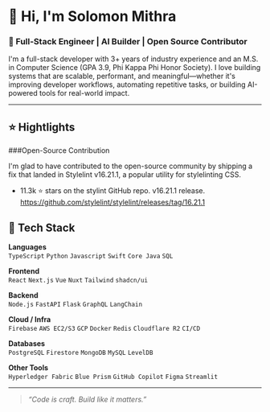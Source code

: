 # 👋 Hi, I'm Solomon Mithra

### 🚀 Full-Stack Engineer | AI Builder | Open Source Contributor

I'm a full-stack developer with 3+ years of industry experience and an M.S. in Computer Science (GPA 3.9, Phi Kappa Phi Honor Society). I love building systems that are scalable, performant, and meaningful—whether it's improving developer workflows, automating repetitive tasks, or building AI-powered tools for real-world impact.

---

## ⭐ Hightlights
###Open-Source Contribution

I'm glad to have contributed to the open-source community by shipping a fix that landed in Stylelint v16.21.1, a popular utility for stylelinting CSS.
- 11.3k ⭐ stars on the stylint GitHub repo.
  v16.21.1 release. https://github.com/stylelint/stylelint/releases/tag/16.21.1

## 🧰 Tech Stack

**Languages**  
`TypeScript` `Python` `Javascript` `Swift` `Core Java` `SQL`  

**Frontend**  
`React` `Next.js` `Vue` `Nuxt` `Tailwind` `shadcn/ui`  

**Backend**  
`Node.js` `FastAPI` `Flask` `GraphQL` `LangChain`  

**Cloud / Infra**  
`Firebase` `AWS EC2/S3` `GCP` `Docker` `Redis` `Cloudflare R2` `CI/CD`  

**Databases**  
`PostgreSQL` `Firestore` `MongoDB` `MySQL` `LevelDB`  

**Other Tools**  
`Hyperledger Fabric` `Blue Prism` `GitHub Copilot` `Figma` `Streamlit`  

---

> *“Code is craft. Build like it matters.”*
